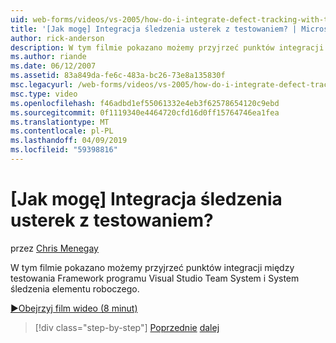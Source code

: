 ```yaml
---
uid: web-forms/videos/vs-2005/how-do-i-integrate-defect-tracking-with-testing
title: '[Jak mogę] Integracja śledzenia usterek z testowaniem? | Microsoft Docs'
author: rick-anderson
description: W tym filmie pokazano możemy przyjrzeć punktów integracji między testowania Framework programu Visual Studio Team System i System śledzenia elementu roboczego.
ms.author: riande
ms.date: 06/12/2007
ms.assetid: 83a849da-fe6c-483a-bc26-73e8a135830f
msc.legacyurl: /web-forms/videos/vs-2005/how-do-i-integrate-defect-tracking-with-testing
msc.type: video
ms.openlocfilehash: f46adbd1ef55061332e4eb3f62578654120c9ebd
ms.sourcegitcommit: 0f1119340e4464720cfd16d0ff15764746ea1fea
ms.translationtype: MT
ms.contentlocale: pl-PL
ms.lasthandoff: 04/09/2019
ms.locfileid: "59398816"
---
```

# <a name="how-do-i-integrate-defect-tracking-with-testing"></a>[Jak mogę] Integracja śledzenia usterek z testowaniem?

przez [Chris Menegay](https://twitter.com/CMenegay)

W tym filmie pokazano możemy przyjrzeć punktów integracji między testowania Framework programu Visual Studio Team System i System śledzenia elementu roboczego.

[&#9654;Obejrzyj film wideo (8 minut)](https://channel9.msdn.com/Blogs/ASP-NET-Site-Videos/how-do-i-integrate-defect-tracking-with-testing)

> [!div class="step-by-step"]
> [Poprzednie](the-effects-of-viewstate.md)
> [dalej](how-do-i-create-my-own-bug-work-item.md)
